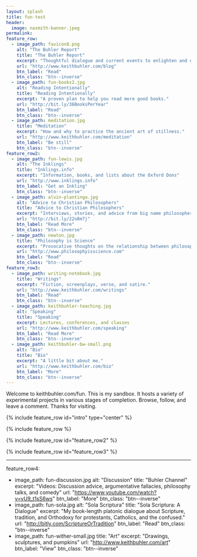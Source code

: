 ```yaml
---
layout: splash
title: fun-test
header:
  image: nasmith-banner.jpeg
permalink: 
feature_row:
  - image_path: favicon8.png
    alt: "The Buhler Report"
    title: "The Buhler Report"
    excerpt: "Thoughtful dialogue and current events to enlighten and entertain."
    url: "http://www.keithbuhler.com/blog"
    btn_label: "Read"
    btn_class: "btn--inverse"
  - image_path: fun-books2.jpg
    alt: "Reading Intentionally"
    title: "Reading Intentionally"
    excerpt: "A proven plan to help you read more good books."
    url: "http://bit.ly/36BooksPerYear"
    btn_label: "Read"
    btn_class: "btn--inverse"
  - image_path: meditation.jpg
    title: "Meditation"
    excerpt: "How and why to practice the ancient art of stillness."
    url: "http://www.keithbuhler.com/meditation"
    btn_label: "Be still"
    btn_class: "btn--inverse"
feature_row2:
  - image_path: fun-lewis.jpg
    alt: "The Inklings"
    title: "Inklings.info"
    excerpt: "Information, books, and lists about the Oxford Dons"
    url: "http://www.inklings.info"
    btn_label: "Get an Inkling"
    btn_class: "btn--inverse"
  - image_path: alvin-plantinga.jpg
    alt: "Advice to Christian Philosophers"
    title: "Advice to Christian Philosophers"
    excerpt: "Interviews, stories, and advice from big name philosophers."
    url: "http://bit.ly/22o8m7j"
    btn_label: "Read More"
    btn_class: "btn--inverse"
  - image_path: newton.jpg
    title: "Philosophy is Science"
    excerpt: "Provocative thoughts on the relationship between philosophy and other formal and natural sciences."
    url: "http://www.philosophyisscience.com"
    btn_label: "Read"
    btn_class: "btn--inverse"
feature_row3:
  - image_path: writing-notebook.jpg
    title: "Writings"
    excerpt: "Fiction, screenplays, verse, and satire."
    url: "http://www.keithbuhler.com/writings"
    btn_label: "Read"
    btn_class: "btn--inverse"
  - image_path: keithbuhler-teaching.jpg
    alt: "Speaking"
    title: "Speaking"
    excerpt: Lectures, conferences, and classes
    url: "http://www.keithbuhler.com/speaking"
    btn_label: "Read More"
    btn_class: "btn--inverse"
  - image_path: keithbuhler-bw-small.png
    alt: "Bio"
    title: "Bio"
    excerpt: "A little bit about me."
    url: "http://www.keithbuhler.com/bio"
    btn_label: "More"
    btn_class: "btn--inverse"
---
```


Welcome to keithbuhler.com/fun. This is my sandbox. It hosts a variety of experimental projects in various stages of completion. Browse, follow, and leave a comment. Thanks for visiting.

{% include feature_row id="intro" type="center" %}

{% include feature_row %}

{% include feature_row id="feature_row2"  %}

{% include feature_row id="feature_row3"  %}


---

feature_row4: 
- image_path: fun-discussion.jpg
    alt: "Discussion"
    title: "Buhler Channel"
    excerpt: "Videos: Discussion advice, argumentative fallacies, philosophy talks, and comedy"
    url: "https://www.youtube.com/watch?v=yU9_t1sS6ws"
    btn_label: "More"
    btn_class: "btn--inverse"
- image_path: fun-sola.jpg
    alt: "Sola Scriptura"
    title: "Sola Scriptura: A Dialogue"
    excerpt: "My book-length platonic dialogue about Scripture, tradition, and Orthodoxy for protestants, Catholics, and the confused."
    url: "http://bitly.com/ScriptureOrTradition"
    btn_label: "Read"
    btn_class: "btn--inverse"
 - image_path: fun-wither-small.jpg
    title: "Art"
    excerpt: "Drawings, sculptures, and pumpkins"
    url: "http://www.keithbuhler.com/art"
    btn_label: "View"
    btn_class: "btn--inverse"
